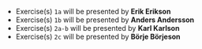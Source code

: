 - Exercise(s) `1a` will be presented by **Erik Erikson**
- Exercise(s) `1b` will be presented by **Anders Andersson**
- Exercise(s) `2a-b` will be presented by **Karl Karlson**
- Exercise(s) `2c` will be presented by **Börje Börjeson**
